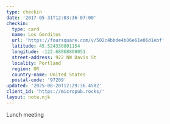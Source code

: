 ```yaml
---
type: checkin
date: '2017-05-31T12:03:36-07:00'
checkin:
  type: card
  name: Los Gorditos
  url: 'https://foursquare.com/v/502c4bbde4b06e61e06d1ebf'
  latitude: 45.524330801154
  longitude: -122.68068808051
  street-address: 922 NW Davis St
  locality: Portland
  region: OR
  country-name: United States
  postal-code: '97209'
updated: '2025-08-20T12:29:36.458Z'
client_id: 'https://micropub.rocks/'
layout: note.njk
---
```

Lunch meeting
